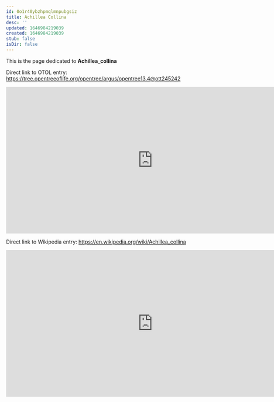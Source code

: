 ```yaml
---
id: 0o1r40ybzhpmqlmnpubgsiz
title: Achillea Collina
desc: ''
updated: 1646984219039
created: 1646984219039
stub: false
isDir: false
---
```

This is the page dedicated to **Achillea_collina**


Direct link to OTOL entry: https://tree.opentreeoflife.org/opentree/argus/opentree13.4@ott245242



<html>
    <body>
    <iframe src="https://tree.opentreeoflife.org/opentree/argus/opentree13.4@ott245242"
    width="800" height="400" frameborder="0" allowfullscreen> </iframe>
    </body>
</html>
    


Direct link to Wikipedia entry: https://en.wikipedia.org/wiki/Achillea_collina



<html>
    <body>
    <iframe src="https://en.wikipedia.org/wiki/Achillea_collina"
    width="800" height="400" frameborder="0" allowfullscreen> </iframe>
    </body>
</html>
    
